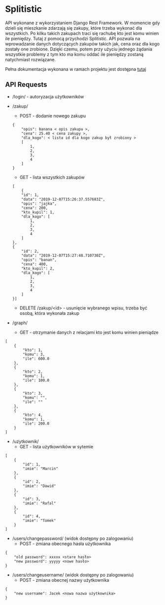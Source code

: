 
# Splitistic

API wykonane z wykorzystaniem Django Rest Framework.
W momencie gdy dzieli się mieszkanie zdarzają  się zakupy, które trzeba wykonać dla wszystkich. Po kilku takich zakupach traci się rachubę kto jest komu winien ile pieniędzy. Tutaj z pomocą przychodzi Splitistic. API pozwala na wprowadzanie danych dotyczących zakupów takich jak, cena oraz dla kogo zostały one zrobione. Dzięki czemu, potem przy użyciu jednego żądania wszystkie problemy z tym kto ma komu oddać ile pieniędzy zostaną natychmiast rozwiązane. 

Pełna dokumentacja wykonana w ramach projektu jest dostępna [tutaj](https://www.overleaf.com/read/rvqymqfmfvdx)


## API Requests

 - /login/ - autoryzacja użytkowników
 - /zakup/
	 -  POST - dodanie nowego zakupu

    ```
    {
        "opis": banana < opis zakupu >,
        "cena": 25.40 < cena zakupy >,
        "dla_kogo": < lista id dla kogo zakup był zrobiony > 
        [
            1,
            2,
            3,
            4
	    ]
    }
    ```
    - GET - lista wszystkich zakupów
	```
	[
		{
	    "id": 1,
	    "data": "2019-12-07T15:26:37.557683Z",
	    "opis": "jajka",
	    "cena": 200,
	    "kto_kupil": 1,
	    "dla_kogo": [
	        1,
	        2,
	        3,
	        4
	    ]
	},
	{
	    "id": 2,
	    "data": "2019-12-07T15:27:48.710730Z",
	    "opis": "banan",
	    "cena": 400,
	    "kto_kupil": 2,
	    "dla_kogo": [
	        1,
	        2,
	        3,
	        4
		]
	}]
	```
	- DELETE /zakup/&lt;id> - usunięcie wybranego wpisu, trzeba być osobą, która wykonała zakup
- /graph/ 
	- GET - otrzymanie danych z relacjami kto  jest komu winien pieniądze
```
[
    {
        "kto": 1,
        "komu": 3,
        "ile": 600.0
    },
    {
        "kto": 2,
        "komu": 1,
        "ile": 100.0
    },
    {
        "kto": 3,
        "komu": "",
        "ile": ""
    },
    {
        "kto": 4,
        "komu": 1,
        "ile": 200.0
    }
]
```
- /uzytkownik/
	- GET - lista użytkowników w sytemie
```
[
    {
        "id": 1,
        "imie": "Marcin"
    },
    {
        "id": 2,
        "imie": "Dawid"
    },
    {
        "id": 3,
        "imie": "Rafal"
    },
    {
        "id": 4,
        "imie": "Tomek"
    }
]
```
- /users/changepassword/ (widok dostępny po zalogowaniu)
	- POST - zmiana obecnego hasła użytkownika
```
{
	"old password": xxxxx <stare hasło>
	"new password": yyyyy <nowe hasło>
}
```
- /users/changeusername/ (widok dostępny po zalogowaniu)
	- POST - zmiana obecnej nazwy użytkownika
```
{
	"new username": Jacek <nowa nazwa użytkownika>
}
```
